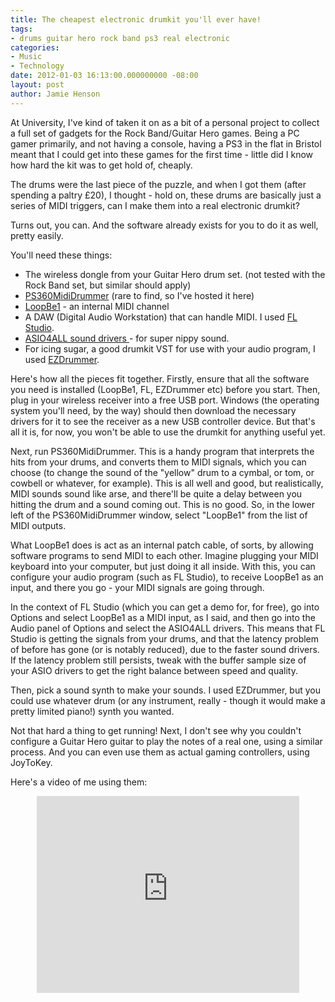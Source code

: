 ```yaml
---
title: The cheapest electronic drumkit you'll ever have!
tags:
- drums guitar hero rock band ps3 real electronic
categories:
- Music
- Technology
date: 2012-01-03 16:13:00.000000000 -08:00
layout: post
author: Jamie Henson
---
```


At University, I've kind of taken it on as a bit of a personal project to collect a full set of gadgets for the Rock Band/Guitar Hero games. Being a PC gamer primarily, and not having a console, having a PS3 in the flat in Bristol meant that I could get into these games for the first time - little did I know how hard the kit was to get hold of, cheaply.

The drums were the last piece of the puzzle, and when I got them (after spending a paltry £20), I thought - hold on, these drums are basically just a series of MIDI triggers, can I make them into a real electronic drumkit?

Turns out, you can. And the software already exists for you to do it as well, pretty easily.

<!-- more -->

You'll need these things:

*   The wireless dongle from your Guitar Hero drum set. (not tested with the Rock Band set, but similar should apply)
*   [PS360MidiDrummer](http://jh47.com/files/PS360MidiDrummerv0.031BinOnly.zip) (rare to find, so I've hosted it here)
*   [LoopBe1](http://nerds.de/en/loopbe1.html) - an internal MIDI channel
*   A DAW (Digital Audio Workstation) that can handle MIDI. I used [FL Studio](http://flstudio.image-line.com/).
*   [ASIO4ALL sound drivers ](http://www.asio4all.com/)- for super nippy sound.
*   For icing sugar, a good drumkit VST for use with your audio program, I used [EZDrummer](http://www.toontrack.com/products.asp?item=7).
<div>Here's how all the pieces fit together. Firstly, ensure that all the software you need is installed (LoopBe1, FL, EZDrummer etc) before you start. Then, plug in your wireless receiver into a free USB port. Windows (the operating system you'll need, by the way) should then download the necessary drivers for it to see the receiver as a new USB controller device. But that's all it is, for now, you won't be able to use the drumkit for anything useful yet.</div>
<div></div>
<div>

Next, run PS360MidiDrummer. This is a handy program that interprets the hits from your drums, and converts them to MIDI signals, which you can choose (to change the sound of the "yellow" drum to a cymbal, or tom, or cowbell or whatever, for example). This is all well and good, but realistically, MIDI sounds sound like arse, and there'll be quite a delay between you hitting the drum and a sound coming out. This is no good. So, in the lower left of the PS360MidiDrummer window, select "LoopBe1" from the list of MIDI outputs.

</div>
<div></div>
<div>

What LoopBe1 does is act as an internal patch cable, of sorts, by allowing software programs to send MIDI to each other. Imagine plugging your MIDI keyboard into your computer, but just doing it all inside. With this, you can configure your audio program (such as FL Studio), to receive LoopBe1 as an input, and there you go - your MIDI signals are going through.

</div>
<div></div>
<div>

In the context of FL Studio (which you can get a demo for, for free), go into Options and select LoopBe1 as a MIDI input, as I said, and then go into the Audio panel of Options and select the ASIO4ALL drivers. This means that FL Studio is getting the signals from your drums, and that the latency problem of before has gone (or is notably reduced), due to the faster sound drivers. If the latency problem still persists, tweak with the buffer sample size of your ASIO drivers to get the right balance between speed and quality.

</div>
<div></div>
<div>

Then, pick a sound synth to make your sounds. I used EZDrummer, but you could use whatever drum (or any instrument, really - though it would make a pretty limited piano!) synth you wanted.

</div>
Not that hard a thing to get running! Next, I don't see why you couldn't configure a Guitar Hero guitar to play the notes of a real one, using a similar process. And you can even use them as actual gaming controllers, using JoyToKey.

Here's a video of me using them:

<center><iframe src="http://www.youtube.com/embed/puV48lPni60" frameborder="0" width="420" height="315"></iframe></center>
